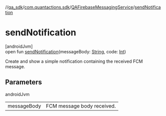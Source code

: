 //[qa_sdk](../../../index.md)/[com.quantactions.sdk](../index.md)/[QAFirebaseMessagingService](index.md)/[sendNotification](send-notification.md)

# sendNotification

[androidJvm]\
open fun [sendNotification](send-notification.md)(messageBody: [String](https://developer.android.com/reference/kotlin/java/lang/String.html), code: [Int](https://kotlinlang.org/api/latest/jvm/stdlib/kotlin/-int/index.html))

Create and show a simple notification containing the received FCM message.

## Parameters

androidJvm

| | |
|---|---|
| messageBody | FCM message body received. |
